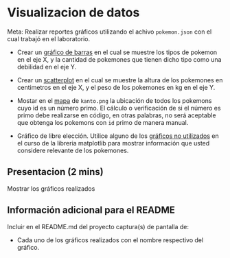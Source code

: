 # Visualizacion de datos

Meta: Realizar reportes gráficos utilizando el achivo `pokemon.json` con el cual trabajó en el laboratorio.

- Crear un [gráfico de barras](https://github.com/cs1000-utec/labs/tree/main/lab9#gr%C3%A1fico-de-barras-1) en el cual se muestre los tipos de pokemon en el eje X, y la cantidad de pokemones que tienen dicho tipo como una debilidad en el eje Y.

- Crear un [scatterplot](https://github.com/cs1000-utec/labs/tree/main/lab9#scatterplot-1) en el cual se muestre la altura de los pokemones en centimetros en el eje X, y el peso de los pokemones en kg en el eje Y.

- Mostar en el [mapa](https://github.com/cs1000-utec/labs/tree/main/lab9#graficar-sobre-un-mapa-1) de `kanto.png` la ubicación de todos los pokemons cuyo id es un número primo. El cálculo o verificación de si el número es primo debe realizarse en código, en otras palabras, no será aceptable que obtenga los pokemons con `id` primo de manera manual.

- Gráfico de libre elección. Utilice alguno de los [gráficos no utilizados](https://matplotlib.org/stable/plot_types/index.html) en el curso de la libreria matplotlib para mostrar información que usted considere relevante de los pokemones.

## Presentacion (2 mins)

Mostrar los gráficos realizados

## Información adicional para el README

Incluir en el README.md del proyecto captura(s) de pantalla de:

- Cada uno de los gráficos realizados con el nombre respectivo del gráfico.
